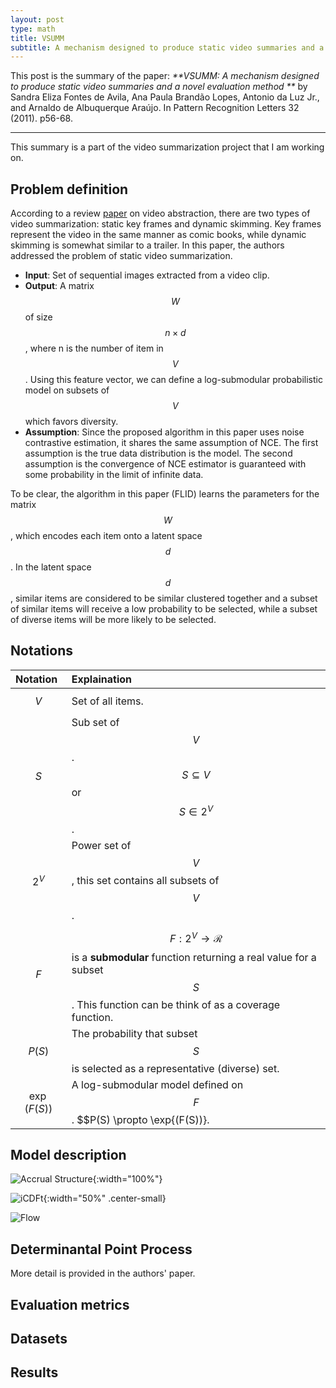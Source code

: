 ```yaml
---
layout: post
type: math
title: VSUMM
subtitle: A mechanism designed to produce static video summaries and a novel evaluation method
---
```


This post is the summary of the paper: _**VSUMM: A mechanism designed to produce 
static video summaries and a novel evaluation method **_ by Sandra Eliza Fontes 
de Avila, Ana Paula Brandão Lopes, Antonio da Luz Jr., and Arnaldo de Albuquerque 
Araújo. In Pattern Recognition Letters 32 (2011). p56-68.

---

This summary is a part of the video summarization project that I am working on.

## Problem definition

According to a review [paper](http://dl.acm.org/citation.cfm?id=1198305) on video abstraction,
there are two types of video summarization: static key frames and dynamic skimming. Key frames
represent the video in the same manner as comic books, while dynamic skimming is somewhat similar
to a trailer. In this paper, the authors addressed the problem of static video summarization.

- **Input**: Set of sequential images extracted from a video clip.
- **Output**: A matrix $$W$$ of size $$n \times d$$, where n is the number of item in $$V$$. Using this feature vector, we can define a log-submodular probabilistic model on subsets of $$V$$ which favors diversity.
- **Assumption**: Since the proposed algorithm in this paper uses noise contrastive estimation, it shares the same assumption of NCE. The first assumption is the true data distribution is the model. The second assumption is the convergence of NCE estimator is guaranteed with some probability in the limit of infinite data.

To be clear, the algorithm in this paper (FLID) learns the parameters for the matrix $$W$$, 
which encodes each item onto a latent space $$d$$. In the latent space $$d$$, similar items
are considered to be similar clustered together and a subset of similar items will receive a low
probability to be selected, while a subset of diverse items will be more likely to be selected.

## Notations

| Notation | Explaination |
| :------- | :----------- |
| $$V$$ | Set of all items. |
| $$S$$ | Sub set of $$V$$. $$S \subseteq V$$ or $$S \in 2^V$$. |
| $$2^V$$ | Power set of $$V$$, this set contains all subsets of $$V$$. |
| $$F$$ | $$F: 2^V \rightarrow \mathcal{R}$$ is a **submodular** function returning a real value for a subset $$S$$. This function can be think of as a coverage function. |
| $$P(S)$$ | The probability that subset $$S$$ is selected as a representative (diverse) set. |
| $$\exp{(F(S))}$$ | A log-submodular model defined on $$F$$. $$P(S) \propto \exp{(F(S))}. | 

## Model description

![Accrual Structure]({{site.baseurl}}/img/phifail_istructure.png){:width="100%"}

![iCDFt]({{site.baseurl}}/img/phifail_plater.png){:width="50%" .center-small} 

![Flow]({{site.baseurl}}/img/phifail_flow.png)

## Determinantal Point Process

More detail is provided in the authors' paper.

## Evaluation metrics

## Datasets

## Results
